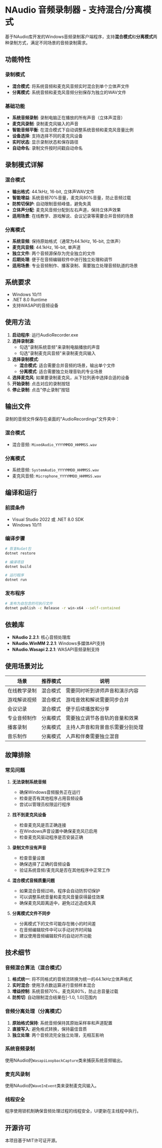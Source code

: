 # NAudio 音频录制器 - 支持混合/分离模式

基于NAudio库开发的Windows音频录制客户端程序，支持**混合模式**和**分离模式**两种录制方式，满足不同场景的音频录制需求。

## 功能特性

### 录制模式
- **混合模式**: 将系统音频和麦克风音频实时混合到单个立体声文件
- **分离模式**: 系统音频和麦克风音频分别保存为独立的WAV文件

### 基础功能
- **系统音频录制**: 录制电脑正在播放的所有声音（立体声混音）
- **麦克风录制**: 录制麦克风输入的声音
- **智能音频平衡**: 在混合模式下自动调整系统音频和麦克风音量比例
- **设备选择**: 支持选择不同的麦克风设备
- **实时状态**: 显示录制状态和保存路径
- **自动命名**: 录制文件按时间戳自动命名

## 录制模式详解

### 混合模式
- **输出格式**: 44.1kHz, 16-bit, 立体声WAV文件
- **智能增益**: 系统音频70%音量，麦克风80%音量，防止音频过载
- **防剪切保护**: 自动限制音频峰值，避免失真
- **立体声分配**: 麦克风音频分配到左右声道，保持立体声效果
- **适用场景**: 在线教学、游戏解说、会议记录等需要合并音频的场景

### 分离模式
- **系统音频**: 保持原始格式（通常为44.1kHz, 16-bit, 立体声）
- **麦克风音频**: 44.1kHz, 16-bit, 单声道
- **独立文件**: 两个音频源保存为完全独立的文件
- **后期处理**: 便于在音频编辑软件中进行独立处理和调节
- **适用场景**: 专业音频制作、播客录制、需要独立处理音频轨道的场景

## 系统要求

- Windows 10/11
- .NET 8.0 Runtime
- 支持WASAPI的音频设备

## 使用方法

1. **启动程序**: 运行AudioRecorder.exe
2. **选择录制源**: 
   - 勾选"录制系统音频"来录制电脑播放的声音
   - 勾选"录制麦克风音频"来录制麦克风输入
3. **选择录制模式**:
   - **混合模式**: 适合需要合并音频的场景，输出单个文件
   - **分离模式**: 适合需要独立处理音轨的专业场景
4. **选择麦克风**: 如果要录制麦克风，从下拉列表中选择合适的设备
5. **开始录制**: 点击对应的录制按钮
6. **停止录制**: 点击"停止录制"按钮

## 输出文件

录制的音频文件保存在桌面的"AudioRecordings"文件夹中：

### 混合模式
- 混合音频: `MixedAudio_YYYYMMDD_HHMMSS.wav`

### 分离模式
- 系统音频: `SystemAudio_YYYYMMDD_HHMMSS.wav`
- 麦克风音频: `Microphone_YYYYMMDD_HHMMSS.wav`

## 编译和运行

### 前提条件
- Visual Studio 2022 或 .NET 8.0 SDK
- Windows 10/11

### 编译步骤
```bash
# 恢复NuGet包
dotnet restore

# 编译项目
dotnet build

# 运行程序
dotnet run
```

### 发布程序
```bash
# 发布为自包含的可执行文件
dotnet publish -c Release -r win-x64 --self-contained
```

## 依赖库

- **NAudio 2.2.1**: 核心音频处理库
- **NAudio.WinMM 2.2.1**: Windows多媒体API支持
- **NAudio.Wasapi 2.2.1**: WASAPI音频录制支持

## 使用场景对比

| 场景 | 推荐模式 | 说明 |
|------|----------|------|
| 在线教学录制 | 混合模式 | 需要同时听到讲师声音和演示内容 |
| 游戏解说视频 | 混合模式 | 游戏音效和解说需要同步合并 |
| 会议记录 | 混合模式 | 便于后续播放和分享 |
| 专业音频制作 | 分离模式 | 需要独立调节各音轨的音量和效果 |
| 播客录制 | 分离模式 | 主持人声音和背景音乐需要分别处理 |
| 音乐制作 | 分离模式 | 人声和伴奏需要独立混音 |

## 故障排除

### 常见问题

1. **无法录制系统音频**
   - 确保Windows音频服务正在运行
   - 检查是否有其他程序占用音频设备
   - 尝试以管理员权限运行程序

2. **找不到麦克风设备**
   - 检查麦克风是否正确连接
   - 在Windows声音设置中确保麦克风已启用
   - 检查麦克风驱动程序是否安装正确

3. **录制文件没有声音**
   - 检查音量设置
   - 确保选择了正确的音频设备
   - 验证系统音频/麦克风是否在其他程序中正常工作

4. **混合模式音频质量问题**
   - 如果混合音频过响，程序会自动防剪切保护
   - 可以调整系统音量和麦克风音量获得最佳效果
   - 确保麦克风距离适中，避免过近造成失真

5. **分离模式文件不同步**
   - 分离模式下的文件可能存在微小的时间差
   - 在音频编辑软件中可以手动对齐时间轴
   - 建议使用音频编辑软件的自动对齐功能

## 技术细节

### 音频混合算法（混合模式）
1. **格式统一**: 将不同格式的音频流转换为统一的44.1kHz立体声格式
2. **实时混合**: 使用浮点数运算进行音频样本混合
3. **增益控制**: 系统音频70%，麦克风80%，防止总音量过载
4. **防剪切**: 自动限制混合结果在[-1.0, 1.0]范围内

### 音频分离处理（分离模式）
1. **原始格式保持**: 系统音频保持其原始采样率和声道配置
2. **直接写入**: 避免格式转换，保持最佳音质
3. **独立处理**: 两个音频流完全独立处理，无相互影响

### 系统音频录制
使用NAudio的`WasapiLoopbackCapture`类来捕获系统音频输出。

### 麦克风录制
使用NAudio的`WaveInEvent`类来录制麦克风输入。

### 线程安全
程序使用锁机制确保音频处理过程的线程安全，UI更新在主线程中执行。

## 开源许可

本项目基于MIT许可证开源。 